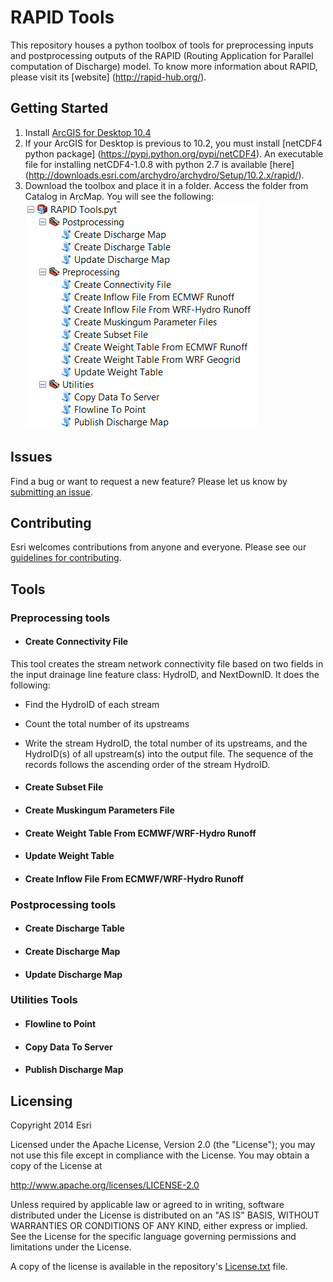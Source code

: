 # RAPID Tools

This repository houses a python toolbox of tools for preprocessing inputs and postprocessing outputs of the RAPID (Routing Application for Parallel computation of Discharge) model. To know more information about RAPID, please visit its [website] (http://rapid-hub.org/).

## Getting Started

1. Install [ArcGIS for Desktop 10.4](http://desktop.arcgis.com/en/arcmap/) 
2. If your ArcGIS for Desktop is previous to 10.2, you must install [netCDF4 python package] (https://pypi.python.org/pypi/netCDF4). An executable file for installing netCDF4-1.0.8 with python 2.7 is available [here] (http://downloads.esri.com/archydro/archydro/Setup/10.2.x/rapid/).
3. Download the toolbox and place it in a folder. Access the folder from Catalog in ArcMap. You will see the following:
![alt tag](/toolbox_screenshot.png)


## Issues

Find a bug or want to request a new feature?  Please let us know by [submitting an issue](https://github.com/Esri/raster-functions/issues).

## Contributing

Esri welcomes contributions from anyone and everyone. Please see our [guidelines for contributing](https://github.com/esri/contributing).


## Tools

### Preprocessing tools

* #### Create Connectivity File

This tool creates the stream network connectivity file based on two fields in the input drainage line feature class: HydroID, and   NextDownID. It does the following:

* Find the HydroID of each stream
* Count the total number of its upstreams
* Write the stream HydroID, the total number of its upstreams, and the HydroID(s) of all upstream(s) into the output file. The sequence of the records follows the ascending order of the stream HydroID.

* #### Create Subset File

* #### Create Muskingum Parameters File

* #### Create Weight Table From ECMWF/WRF-Hydro Runoff

* #### Update Weight Table

* #### Create Inflow File From ECMWF/WRF-Hydro Runoff


### Postprocessing tools

* #### Create Discharge Table

* #### Create Discharge Map

* #### Update Discharge Map


### Utilities Tools

* #### Flowline to Point

* #### Copy Data To Server

* #### Publish Discharge Map


## Licensing
Copyright 2014 Esri

Licensed under the Apache License, Version 2.0 (the "License");
you may not use this file except in compliance with the License.
You may obtain a copy of the License at

   http://www.apache.org/licenses/LICENSE-2.0

Unless required by applicable law or agreed to in writing, software
distributed under the License is distributed on an "AS IS" BASIS,
WITHOUT WARRANTIES OR CONDITIONS OF ANY KIND, either express or implied.
See the License for the specific language governing permissions and
limitations under the License.

A copy of the license is available in the repository's [License.txt](/LICENSE) file.
